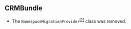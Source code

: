 CRMBundle
---------
* The `NamespaceMigrationProvider`<sup>[[?]](https://github.com/oroinc/crm/tree/3.1.3/src/Oro/Bundle/CRMBundle/Cache/NamespaceMigrationProvider.php#L7 "Oro\Bundle\CRMBundle\Cache\NamespaceMigrationProvider")</sup> class was removed.


